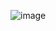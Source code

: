 ![image](https://user-images.githubusercontent.com/63789702/188306956-6f9b7e6b-111d-4522-98c8-9c4d9290743a.png)

